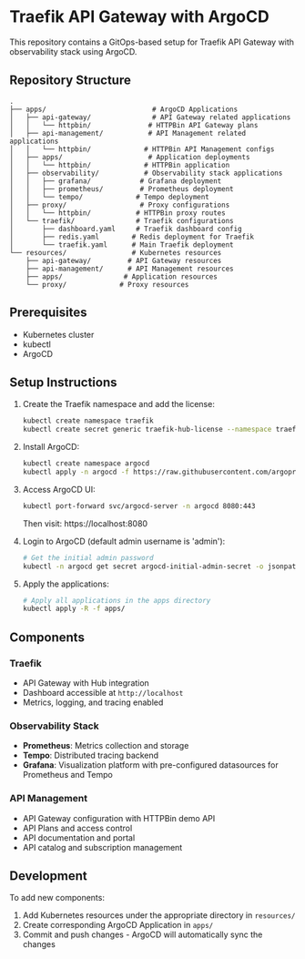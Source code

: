 # Traefik API Gateway with ArgoCD

This repository contains a GitOps-based setup for Traefik API Gateway with observability stack using ArgoCD.

## Repository Structure

```
.
├── apps/                          # ArgoCD Applications
│   ├── api-gateway/               # API Gateway related applications
│   │   └── httpbin/              # HTTPBin API Gateway plans
│   ├── api-management/           # API Management related applications
│   │   └── httpbin/             # HTTPBin API Management configs
│   ├── apps/                     # Application deployments
│   │   └── httpbin/             # HTTPBin application
│   ├── observability/           # Observability stack applications
│   │   ├── grafana/            # Grafana deployment
│   │   ├── prometheus/         # Prometheus deployment
│   │   └── tempo/             # Tempo deployment
│   ├── proxy/                  # Proxy configurations
│   │   └── httpbin/           # HTTPBin proxy routes
│   └── traefik/               # Traefik configurations
│       ├── dashboard.yaml     # Traefik dashboard config
│       ├── redis.yaml        # Redis deployment for Traefik
│       └── traefik.yaml      # Main Traefik deployment
└── resources/                # Kubernetes resources
    ├── api-gateway/         # API Gateway resources
    ├── api-management/      # API Management resources
    ├── apps/               # Application resources
    └── proxy/             # Proxy resources
```

## Prerequisites

- Kubernetes cluster
- kubectl
- ArgoCD

## Setup Instructions

1. Create the Traefik namespace and add the license:
   ```bash
   kubectl create namespace traefik
   kubectl create secret generic traefik-hub-license --namespace traefik --from-literal=token=YOUR_LICENSE_TOKEN
   ```

2. Install ArgoCD:
   ```bash
   kubectl create namespace argocd
   kubectl apply -n argocd -f https://raw.githubusercontent.com/argoproj/argo-cd/stable/manifests/install.yaml
   ```

3. Access ArgoCD UI:
   ```bash
   kubectl port-forward svc/argocd-server -n argocd 8080:443
   ```
   Then visit: https://localhost:8080

4. Login to ArgoCD (default admin username is 'admin'):
   ```bash
   # Get the initial admin password
   kubectl -n argocd get secret argocd-initial-admin-secret -o jsonpath="{.data.password}" | base64 -d
   ```

5. Apply the applications:
   ```bash
   # Apply all applications in the apps directory
   kubectl apply -R -f apps/
   ```

## Components

### Traefik
- API Gateway with Hub integration
- Dashboard accessible at `http://localhost`
- Metrics, logging, and tracing enabled

### Observability Stack
- **Prometheus**: Metrics collection and storage
- **Tempo**: Distributed tracing backend
- **Grafana**: Visualization platform with pre-configured datasources for Prometheus and Tempo

### API Management
- API Gateway configuration with HTTPBin demo API
- API Plans and access control
- API documentation and portal
- API catalog and subscription management

## Development

To add new components:
1. Add Kubernetes resources under the appropriate directory in `resources/`
2. Create corresponding ArgoCD Application in `apps/`
3. Commit and push changes - ArgoCD will automatically sync the changes
